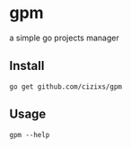 # gpm
a simple go projects manager

## Install

    go get github.com/cizixs/gpm


## Usage

    gpm --help
